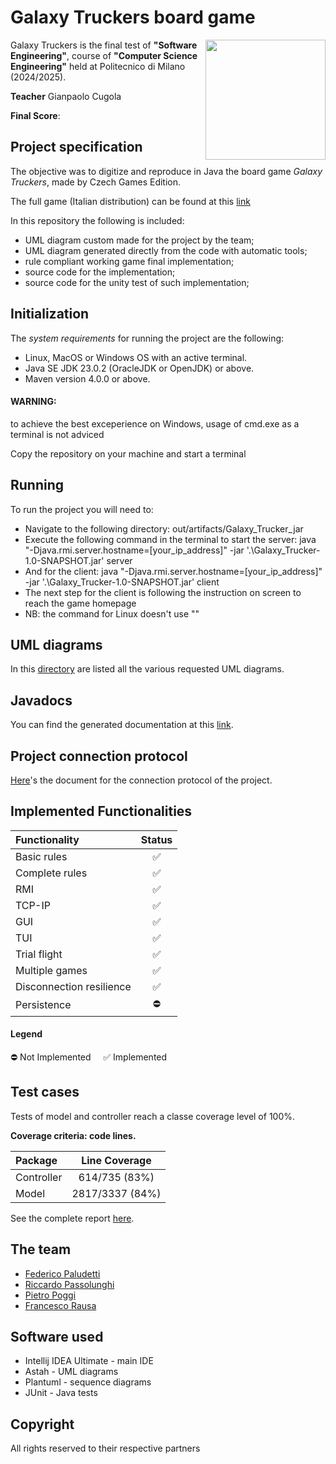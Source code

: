 
# Galaxy Truckers board game




<img src="https://github.com/PietroPoggi/ing-sw-2025-Poggi-Paludetti-Passolunghi-Rausa/blob/quasi_main_3/Galaxy_Trucker/src/main/resources/galaxy-trucker_sx_SITO___optimized_600_600%20(1).jpg" width=192px height=192 px align="right" />









Galaxy Truckers is the final test of **"Software Engineering"**, course of **"Computer Science Engineering"** held at Politecnico di Milano (2024/2025).

**Teacher** Gianpaolo Cugola

**Final Score**:

## Project specification
The objective was to digitize and reproduce in Java the board game *Galaxy Truckers*, made by Czech Games Edition. 

The full game (Italian distribution) can be found at this [link](https://www.craniocreations.it/prodotto/galaxy-trucker)

In this repository the following is included:
* UML diagram custom made for the project by the team;
* UML diagram generated directly from the code with automatic tools;
* rule compliant working game final implementation;
* source code for the implementation;
* source code for the unity test of such implementation;


<!--

## About the project


| **[Installation][installation-link]**     | **[Compiling][compiling-link]**     |    **[Running][running-link]**       | **[Javadocs][javadocs]** | **[Troubleshooting][troubleshooting-link]**
|-------------------------------------|-------------------------------------|-------------------------------------|-------------------------------------|-------------------------------------|
| [![i1][installation-image]][installation-link] | [![i2][compiling-image]][compiling-link] | [![i4][running-image]][running-link] | [![i3][javadocs-image]][javadocs] | [![i5][troubleshooting-image]][troubleshooting-link]
-->



## Initialization

The *system requirements* for running the project are the following:
* Linux, MacOS or Windows OS with an active terminal.
* Java SE JDK 23.0.2 (OracleJDK or OpenJDK) or above.
* Maven version 4.0.0 or above.

#### WARNING:
to achieve the best exceperience on Windows, usage of cmd.exe as a terminal is not adviced


Copy the repository on your machine and start a terminal




## Running

To run the project you will need to:

* Navigate to the following directory: out/artifacts/Galaxy_Trucker_jar
* Execute the following command in the terminal to start the server: java "-Djava.rmi.server.hostname=[your_ip_address]" -jar '.\Galaxy_Trucker-1.0-SNAPSHOT.jar' server
* And for the client: java "-Djava.rmi.server.hostname=[your_ip_address]" -jar '.\Galaxy_Trucker-1.0-SNAPSHOT.jar' client
* The next step for the client is following the instruction on screen to reach the game homepage
* NB: the command for Linux doesn't use "" 


## UML diagrams

In this [directory](https://github.com/PietroPoggi/ing-sw-2025-Poggi-Paludetti-Passolunghi-Rausa/tree/main/Galaxy_Trucker/deliverables/UML) are listed all the various requested UML diagrams.


## Javadocs

You can find the generated documentation at this [link](https://github.com/PietroPoggi/ing-sw-2025-Poggi-Paludetti-Passolunghi-Rausa/tree/main/Galaxy_Trucker/deliverables/javadoc).


## Project connection protocol

[Here](https://github.com/PietroPoggi/ing-sw-2025-Poggi-Paludetti-Passolunghi-Rausa/blob/main/Galaxy_Trucker/deliverables/UML/connection%20protocol.pdf)'s the document for the connection protocol of the project. 



## Implemented Functionalities

| Functionality | Status |
|:-----------------------|:------------------------------------:|
| Basic rules | ✅ |
| Complete rules | ✅ |
| RMI |✅ |
| TCP-IP |✅ |
| GUI | ✅ |
| TUI |✅ |
| Trial flight | ✅ |
| Multiple games | ✅|
| Disconnection resilience | ✅|
| Persistence |⛔|

#### Legend
⛔ Not Implemented &nbsp;&nbsp;&nbsp;&nbsp;✅ Implemented


## Test cases
Tests of model and controller reach a classe coverage level of 100%.

**Coverage criteria: code lines.**

| Package | Line Coverage |
|:-----------------------|:------------------------------------:|
| Controller  |614/735 (83%)
| Model | 2817/3337 (84%)


See the complete report [here](https://github.com/PietroPoggi/ing-sw-2025-Poggi-Paludetti-Passolunghi-Rausa/blob/main/Galaxy_Trucker/deliverables/Coverage.png).

## The team

* [Federico Paludetti](https://github.com/PaluFede)
* [Riccardo Passolunghi](https://github.com/passo-polimi)
* [Pietro Poggi](https://github.com/PietroPoggi)
* [Francesco Rausa](https://github.com/Francesco2035)


## Software used

* Intellij IDEA Ultimate - main IDE
* Astah - UML diagrams
* Plantuml - sequence diagrams
* JUnit - Java tests


## Copyright
All rights reserved to their respective partners







